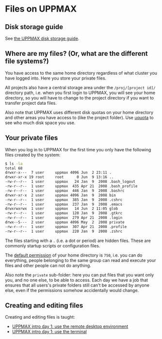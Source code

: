 # Files on UPPMAX

## Disk storage guide

See [the UPPMAX disk storage guide](disk_storage_guide.md).

## Where are my files? (Or, what are the different file systems?)

You have access to the same home directory regardless of what
cluster you have logged into. Here you store your private files.

All projects also have a central storage area under the `/proj/[project id]/`
directory path, i.e. when you first login to UPPMAX,
you will see your home directory, so you will have to change to the project
directory if you want to transfer project data files.

Also note that UPPMAX uses different disk quotas on your home directory
and other areas you have access to (like the project folder).
Use [uquota](../software/uquota.md) to see who much disk space you use.

<!-- We have a page with more information about different file storage and quotas that can be good to read. [RB: where is that page?] -->

## Your private files

When you log in to UPPMAX for the first time you only have
the following files created by the system:

```bash
$ ls -la
total 68
drwxr-x---  7 user     uppmax 4096 Jun  2 23:11 .
drwxr-xr-x 19 root     root      0 Jun  9 13:16 ..
-rw-r--r--  1 user     uppmax   24 Jan  9  2008 .bash_logout
-rw-r--r--  1 user     uppmax  435 Apr 21  2008 .bash_profile
-rw-r--r--  1 user     uppmax  446 Jan  9  2008 .bashrc
drwxr-xr-x  2 user     uppmax 4096 Jan  9  2008 bin
-rw-r--r--  1 user     uppmax  385 Jan  9  2008 .cshrc
-rw-r--r--  1 user     uppmax  237 Jan  9  2008 .emacs
drwxrwxrwx  1 user     uppmax   14 Jun  2 11:05 glob
-rw-r--r--  1 user     uppmax  120 Jan  9  2008 .gtkrc
-rw-r--r--  1 user     uppmax  279 Apr 21  2008 .login
drwx--S---  2 user     uppmax 4096 May  2  2008 private
-rw-r--r--  1 user     uppmax  307 Apr 21  2008 .profile
-rw-r--r--  1 user     uppmax  220 Jan  9  2008 .zshrc
```

The files starting with a `.` (i.e. a dot or period) are hidden files.
These are commonly startup scripts or configuration files.

The [default permission](https://en.wikipedia.org/wiki/File-system_permissions#Notation_of_traditional_Unix_permissions)
of your home directory is `750`,
i.e. you can do everything, people belonging to the same group
can read and execute your files and other people can not do anything.

Also note the `private` sub-folder: here you can put files that you want
only you, and no one else, to be able to access.
Each day we have a job that ensures that all users's private folders
still can't be accessed by anyone else,
even if the permissions somehow accidentally would change.

## Creating and editing files

Creating and editing files is taught:

- [UPPMAX intro day 1: use the remote desktop environment](https://uppmax.github.io/uppmax_intro_day_1/sessions/use_remote_desktop/)
- [UPPMAX intro day 1: use the terminal](https://uppmax.github.io/uppmax_intro_day_1/sessions/use_terminal/)
